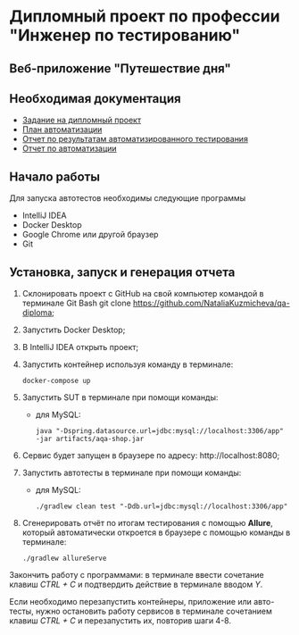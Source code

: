 # Дипломный проект по профессии "Инженер по тестированию"
## Веб-приложение "Путешествие дня"

## Необходимая документация
- [Задание на дипломный проект](https://github.com/netology-code/qa-diploma)
- [План автоматизации](ссылка)
- [Отчет по результатам автоматизированного тестирования](ссылка)
- [Отчет по автоматизации](ссылка)

## Начало работы

Для запуска автотестов необходимы следующие программы
* IntelliJ IDEA
* Docker Desktop 
* Google Chrome или другой браузер 
* Git

## Установка, запуск и генерация отчета
1. Склонировать проект с GitHub на свой компьютер командой в терминале Git Bash git clone https://github.com/NataliaKuzmicheva/qa-diploma;
2. Запустить Docker Desktop;
3. В IntelliJ IDEA открыть проект;
4. Запустить контейнер используя команду в терминале:
   ```
   docker-compose up
   ```
5. Запустить SUT в терминале при помощи команды:
    - для MySQL:
      ```
      java "-Dspring.datasource.url=jdbc:mysql://localhost:3306/app" -jar artifacts/aqa-shop.jar
      ```
    
6. Сервис будет запущен в браузере по адресу: http://localhost:8080;
7. Запустить автотесты в терминале при помощи команды:
    - для MySQL:
      ```
      ./gradlew clean test "-Ddb.url=jdbc:mysql://localhost:3306/app"
      ```
8. Сгенерировать отчёт по итогам тестирования с помощью **Allure**, который автоматически откроется в браузере с помощью команды в терминале:
   ```
   ./gradlew allureServe
   ```

Закончить работу с программами: в терминале ввести сочетание клавиш _CTRL + C_ и подтвердить действие в терминале вводом _Y_.

Если необходимо перезапустить контейнеры, приложение или авто-тесты, нужно остановить работу сервисов в терминале
сочетанием клавиш _CTRL + C_ и перезапустить их, повторив шаги 4-8.


